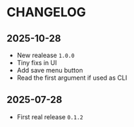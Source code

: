 # CHANGELOG

## 2025-10-28

- New realease `1.0.0`
- Tiny fixs in UI
- Add save menu button
- Read the first argument if used as CLI

## 2025-07-28

- First real release `0.1.2`
